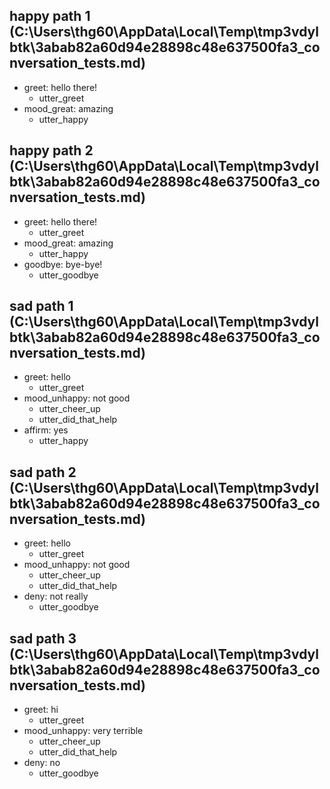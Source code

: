 ## happy path 1 (C:\Users\thg60\AppData\Local\Temp\tmp3vdylbtk\3abab82a60d94e28898c48e637500fa3_conversation_tests.md)
* greet: hello there!
    - utter_greet
* mood_great: amazing   <!-- predicted: deny: amazing -->
    - utter_happy   <!-- predicted: action_default_fallback -->


## happy path 2 (C:\Users\thg60\AppData\Local\Temp\tmp3vdylbtk\3abab82a60d94e28898c48e637500fa3_conversation_tests.md)
* greet: hello there!
    - utter_greet
* mood_great: amazing   <!-- predicted: deny: amazing -->
    - utter_happy   <!-- predicted: action_default_fallback -->
* goodbye: bye-bye!
    - utter_goodbye


## sad path 1 (C:\Users\thg60\AppData\Local\Temp\tmp3vdylbtk\3abab82a60d94e28898c48e637500fa3_conversation_tests.md)
* greet: hello
    - utter_greet
* mood_unhappy: not good   <!-- predicted: goodbye: not good -->
    - utter_cheer_up   <!-- predicted: action_default_fallback -->
    - utter_did_that_help   <!-- predicted: action_listen -->
* affirm: yes   <!-- predicted: goodbye: yes -->
    - utter_happy   <!-- predicted: action_default_fallback -->


## sad path 2 (C:\Users\thg60\AppData\Local\Temp\tmp3vdylbtk\3abab82a60d94e28898c48e637500fa3_conversation_tests.md)
* greet: hello
    - utter_greet
* mood_unhappy: not good   <!-- predicted: goodbye: not good -->
    - utter_cheer_up   <!-- predicted: action_default_fallback -->
    - utter_did_that_help   <!-- predicted: action_listen -->
* deny: not really   <!-- predicted: greet: not really -->
    - utter_goodbye   <!-- predicted: action_default_fallback -->


## sad path 3 (C:\Users\thg60\AppData\Local\Temp\tmp3vdylbtk\3abab82a60d94e28898c48e637500fa3_conversation_tests.md)
* greet: hi
    - utter_greet
* mood_unhappy: very terrible   <!-- predicted: goodbye: very terrible -->
    - utter_cheer_up   <!-- predicted: action_default_fallback -->
    - utter_did_that_help   <!-- predicted: action_listen -->
* deny: no
    - utter_goodbye   <!-- predicted: action_default_fallback -->


